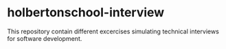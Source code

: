 # holbertonschool-interview

This repository contain different excercises simulating technical interviews for software development.